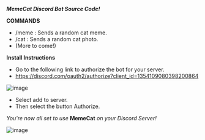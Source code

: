 ***MemeCat Discord Bot Source Code!***

**COMMANDS**
- /meme : Sends a random cat meme.
- /cat : Sends a random cat photo.
- (More to come!)

**Install Instructions**
- Go to the following link to authorize the bot for your server.
- https://discord.com/oauth2/authorize?client_id=1354109080398200864

![image](https://github.com/user-attachments/assets/91e0316e-2fcc-4279-9c57-8ffa11f60949)

- Select add to server.
- Then select the button Authorize.

*You're now all set to use* **MemeCat** *on your Discord Server!*

![image](https://github.com/user-attachments/assets/14609c3e-b304-4f6a-9aa8-5a281b87fe6f)

